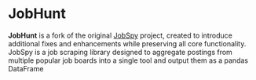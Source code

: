 # JobHunt

**JobHunt** is a fork of the original [JobSpy](https://github.com/speedyapply/JobSpy) project, created to introduce additional fixes and enhancements while preserving all core functionality.
JobSpy is a job scraping library designed to aggregate postings from multiple popular job boards into a single tool and output them as a pandas DataFrame
